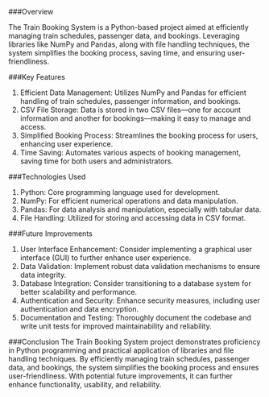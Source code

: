 ###Overview

The Train Booking System is a Python-based project aimed at efficiently managing train schedules, passenger data, and bookings. Leveraging libraries like NumPy and Pandas, along with file handling techniques, the system simplifies the booking process, saving time, and ensuring user-friendliness.

###Key Features
1. Efficient Data Management: Utilizes NumPy and Pandas for efficient handling of train schedules, passenger information, and bookings.
2. CSV File Storage: Data is stored in two CSV files—one for account information and another for bookings—making it easy to manage and access.
3. Simplified Booking Process: Streamlines the booking process for users, enhancing user experience.
4. Time Saving: Automates various aspects of booking management, saving time for both users and administrators.

 ###Technologies Used
1. Python: Core programming language used for development.
2. NumPy: For efficient numerical operations and data manipulation.
3. Pandas: For data analysis and manipulation, especially with tabular data.
4. File Handling: Utilized for storing and accessing data in CSV format.

###Future Improvements
1. User Interface Enhancement: Consider implementing a graphical user interface (GUI) to further enhance user experience.
2. Data Validation: Implement robust data validation mechanisms to ensure data integrity.
3. Database Integration: Consider transitioning to a database system for better scalability and performance.
4. Authentication and Security: Enhance security measures, including user authentication and data encryption.
5. Documentation and Testing: Thoroughly document the codebase and write unit tests for improved maintainability and reliability.

###Conclusion
The Train Booking System project demonstrates proficiency in Python programming and practical application of libraries and file handling techniques. By efficiently managing train schedules, passenger data, and bookings, the system simplifies the booking process and ensures user-friendliness. With potential future improvements, it can further enhance functionality, usability, and reliability.
